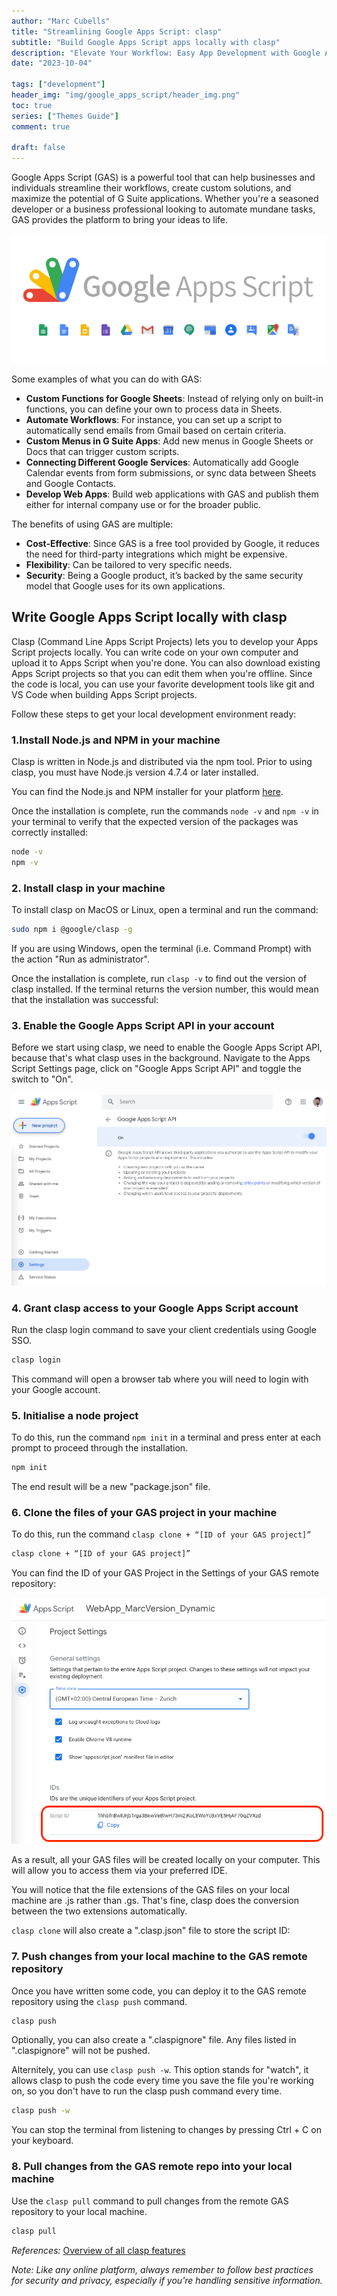 ```yaml
---
author: "Marc Cubells"
title: "Streamlining Google Apps Script: clasp"
subtitle: "Build Google Apps Script apps locally with clasp"
description: "Elevate Your Workflow: Easy App Development with Google Apps Script"
date: "2023-10-04"

tags: ["development"]
header_img: "img/google_apps_script/header_img.png"
toc: true
series: ["Themes Guide"]
comment: true

draft: false
---
```


Google Apps Script (GAS) is a powerful tool that can help businesses and individuals streamline their workflows, create custom solutions, and maximize the potential of G Suite applications. Whether you're a seasoned developer or a business professional looking to automate mundane tasks, GAS provides the platform to bring your ideas to life.

![Google_Apps_Script](featured-image.png)

Some examples of what you can do with GAS:

- **Custom Functions for Google Sheets**: Instead of relying only on built-in functions, you can define your own to process data in Sheets.
- **Automate Workflows**: For instance, you can set up a script to automatically send emails from Gmail based on certain criteria.
- **Custom Menus in G Suite Apps**: Add new menus in Google Sheets or Docs that can trigger custom scripts.
- **Connecting Different Google Services**: Automatically add Google Calendar events from form submissions, or sync data between Sheets and Google Contacts.
- **Develop Web Apps**: Build web applications with GAS and publish them either for internal company use or for the broader public.

The benefits of using GAS are multiple:

- **Cost-Effective**: Since GAS is a free tool provided by Google, it reduces the need for third-party integrations which might be expensive.
- **Flexibility**: Can be tailored to very specific needs.
- **Security**: Being a Google product, it’s backed by the same security model that Google uses for its own applications.

## Write Google Apps Script locally with clasp

Clasp (Command Line Apps Script Projects) lets you to develop your Apps Script projects locally. You can write code on your own computer and upload it to Apps Script when you're done. You can also download existing Apps Script projects so that you can edit them when you're offline. Since the code is local, you can use your favorite development tools like git and VS Code when building Apps Script projects.

Follow these steps to get your local development environment ready:

### 1.Install Node.js and NPM in your machine

Clasp is written in Node.js and distributed via the npm tool. Prior to using clasp, you must have Node.js version 4.7.4 or later installed.

You can find the Node.js and NPM installer for your platform [here](https://nodejs.org/en/download/current).

Once the installation is complete, run the commands `node -v` and `npm -v` in your terminal to verify that the expected version of the packages was correctly installed:

```bash
node -v
npm -v
```

### 2. Install clasp in your machine

To install clasp on MacOS or Linux, open a terminal and run the command:

```bash
sudo npm i @google/clasp -g
```

If you are using Windows, open the terminal (i.e. Command Prompt) with the action "Run as administrator". 

Once the installation is complete, run `clasp -v` to find out the version of clasp installed. If the terminal returns the version number, this would mean that the installation was successful:

### 3. Enable the Google Apps Script API in your account

Before we start using clasp, we need to enable the Google Apps Script API, because that's what clasp uses in the background.
Navigate to the Apps Script Settings page, click on "Google Apps Script API" and toggle the switch to "On".

![image3](image3.png)

### 4. Grant clasp access to your Google Apps Script account

Run the clasp login command to save your client credentials using Google SSO.

```bash
clasp login
```

This command will open a browser tab where you will need to login with your Google account.

### 5. Initialise a node project

To do this, run the command `npm init`   in a terminal and press enter at each prompt to proceed through the installation.

```bash
npm init
```

The end result will be a new "package.json" file.

### 6. Clone the files of your GAS project in your machine

To do this, run the command `clasp clone + “[ID of your GAS project]”`

```bash
clasp clone + “[ID of your GAS project]”
```

You can find the ID of your GAS Project in the Settings of your GAS remote repository:

![image5](image5.png)

As a result, all your GAS files will be created locally on your computer. This will allow you to access them via your preferred IDE.

You will notice that the file extensions of the GAS files on your local machine are .js rather than .gs. That's fine, clasp does the conversion between the two extensions automatically.

`clasp clone` will also create a ".clasp.json" file to store the script ID:

### 7. Push changes from your local machine to the GAS remote repository

Once you have written some code, you can deploy it to the GAS remote repository using the `clasp push` command.

```bash
clasp push
```

Optionally, you can also create a ".claspignore" file. Any files listed in ".claspignore" will not be pushed.

Alternitely, you can use `clasp push -w`. This option stands for "watch", it allows clasp to push the code every time you save the file you're working on, so you don't have to run the clasp push command every time.

```bash
clasp push -w
```


You can stop the terminal from listening to changes by pressing Ctrl + C on your keyboard.

### 8. Pull changes from the GAS remote repo into your local machine

Use the `clasp pull` command to pull changes from the remote GAS repository to your local machine.

```bash
clasp pull
```

_References:_ [Overview of all clasp features](https://developers.google.com/apps-script/guides/clasp)

_Note: Like any online platform, always remember to follow best practices for security and privacy, especially if you're handling sensitive information._
